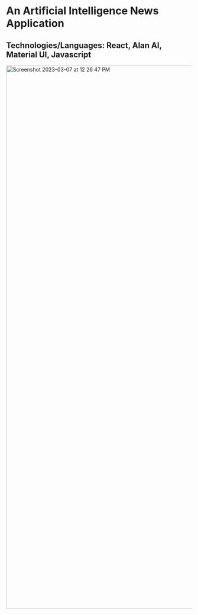 # An Artificial Intelligence News Application
## Technologies/Languages: React, Alan AI, Material UI, Javascript
<img width="1468" alt="Screenshot 2023-03-07 at 12 26 47 PM" src="https://user-images.githubusercontent.com/119915091/223544705-fa470210-0608-4eee-a319-82b77b7eeacc.png">
